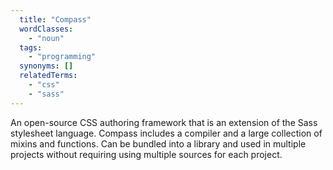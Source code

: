 ```yaml
---
  title: "Compass"
  wordClasses:
    - "noun"
  tags:
    - "programming"
  synonyms: []
  relatedTerms:
    - "css"
    - "sass"
---
```

An open-source CSS authoring framework that is an extension of the Sass stylesheet language. Compass includes a compiler and a large collection of mixins and functions. Can be bundled into a library and used in multiple projects without requiring using multiple sources for each project.

